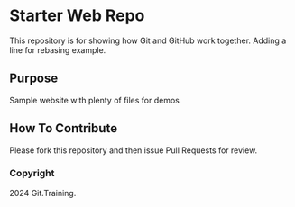 # Starter Web Repo

This repository is for showing how Git and GitHub work together. Adding a line for rebasing example.

## Purpose

Sample website with plenty of files for demos

## How To Contribute

Please fork this repository and then issue Pull Requests for review.

### Copyright

2024 Git.Training.